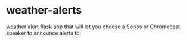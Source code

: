 # weather-alerts
weather alert flask app that will let you choose a Sonos or Chromecast speaker to announce alerts to. 
